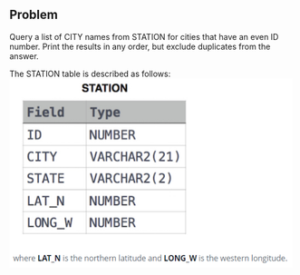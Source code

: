 ## Problem

Query a list of CITY names from STATION for cities that have an even ID number. Print the results in any order, but exclude duplicates from the answer.

The STATION table is described as follows:<br />
<img src="pic.png" width=500 />